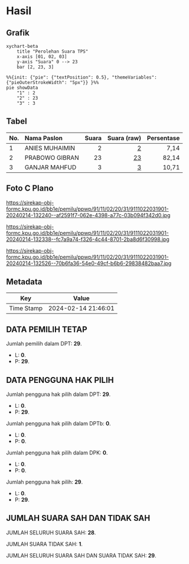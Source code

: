 # Hasil

## Grafik

```mermaid
xychart-beta
    title "Perolehan Suara TPS"
    x-axis [01, 02, 03]
    y-axis "Suara" 0 --> 23
    bar [2, 23, 3]
```

```mermaid
%%{init: {"pie": {"textPosition": 0.5}, "themeVariables": {"pieOuterStrokeWidth": "5px"}} }%%
pie showData
    "1" : 2
    "2" : 23
    "3" : 3
```

## Tabel

| No. | Nama Paslon    | Suara | Suara (raw) | Persentase |
|:--- |:-------------- | -----:| -----------:| ----------:|
| 1   | ANIES MUHAIMIN | 2     | [2][p-1]    | 7,14       |
| 2   | PRABOWO GIBRAN | 23    | [23][p-2]   | 82,14      |
| 3   | GANJAR MAHFUD  | 3     | [3][p-3]    | 10,71      |


[p-1]: https://github.com/gigit-pemilu/pemilu-2024-91-papua/blob/main/pilpres/hitung-suara/sub/91-papua/sub/11-keerom/sub/02-arso/sub/2031-bibiosi/sub/901-tps/sub/paslon-1.txt
[p-2]: https://github.com/gigit-pemilu/pemilu-2024-91-papua/blob/main/pilpres/hitung-suara/sub/91-papua/sub/11-keerom/sub/02-arso/sub/2031-bibiosi/sub/901-tps/sub/paslon-2.txt
[p-3]: https://github.com/gigit-pemilu/pemilu-2024-91-papua/blob/main/pilpres/hitung-suara/sub/91-papua/sub/11-keerom/sub/02-arso/sub/2031-bibiosi/sub/901-tps/sub/paslon-3.txt

## Foto C Plano

https://sirekap-obj-formc.kpu.go.id/bb1e/pemilu/ppwp/91/11/02/20/31/9111022031901-20240214-132240--af2591f7-062e-4398-a77c-03b094f342d0.jpg

https://sirekap-obj-formc.kpu.go.id/bb1e/pemilu/ppwp/91/11/02/20/31/9111022031901-20240214-132338--fc7a9a74-f326-4c44-8701-2ba8d6f30998.jpg

https://sirekap-obj-formc.kpu.go.id/bb1e/pemilu/ppwp/91/11/02/20/31/9111022031901-20240214-132526--70b6fa36-54e0-49cf-b6b6-29838482baa7.jpg


## Metadata

| Key        | Value               |
| ---------- | ------------------- |
| Time Stamp | 2024-02-14 21:46:01 |


## DATA PEMILIH TETAP

Jumlah pemilih dalam DPT: **29**.
 * L: **0**.
 * P: **29**.

## DATA PENGGUNA HAK PILIH

Jumlah pengguna hak pilih dalam DPT: **29**.
 * L: **0**.
 * P: **29**.

Jumlah pengguna hak pilih dalam DPTb: **0**.
 * L: **0**.
 * P: **0**.

Jumlah pengguna hak pilih dalam DPK: **0**.
 * L: **0**.
 * P: **0**.

Jumlah pengguna hak pilih: **29**.
 * L: **0**.
 * P: **29**.

## JUMLAH SUARA SAH DAN TIDAK SAH

JUMLAH SELURUH SUARA SAH: **28**.

JUMLAH SUARA TIDAK SAH: **1**.

JUMLAH SELURUH SUARA SAH DAN SUARA TIDAK SAH: **29**.


